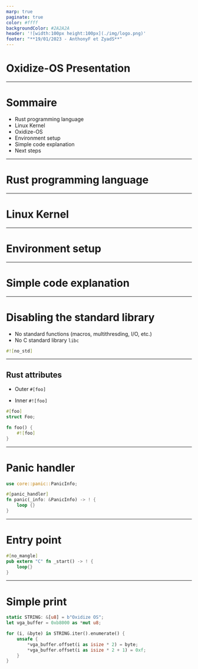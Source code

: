 ```yaml
---
marp: true
paginate: true
color: #ffff
backgroundColor: #2A2A2A
header: '![width:100px height:100px](./img/logo.png)'
footer: "**19/01/2023 - AnthonyF et ZyadS**"
---
```

<style>
section {
  font-family: 'Century Gothic', serif !important;
}
</style>
<!-- _class: invert -->

# Oxidize-OS Presentation <!-- fit -->

---
<!-- _class: invert -->

# Sommaire

- Rust programming language
- Linux Kernel
- Oxidize-OS
- Environment setup
- Simple code explanation
- Next steps

---
<!-- _class: invert -->

# Rust programming language

---
<!-- _class: invert -->

# Linux Kernel

---
<!-- _class: invert -->

# Environment setup

---
<!-- _class: invert -->

# Simple code explanation

---
<!-- _class: invert -->

# Disabling the standard library

- No standard functions (macros, multithresding, I/O, etc.)
- No C standard library `libc`

```Rust
#![no_std]  
```

---
<!-- _class: invert -->

## Rust attributes

- Outer
`#[foo]`

- Inner
`#![foo]`

```Rust
#[foo]
struct Foo;

fn foo() {
    #![foo]
}
```

---
<!-- _class: invert -->

# Panic handler

```Rust
use core::panic::PanicInfo;

#[panic_handler]
fn panic(_info: &PanicInfo) -> ! {
    loop {}
}
```

---
<!-- _class: invert -->

# Entry point

```Rust
#[no_mangle]
pub extern "C" fn _start() -> ! { 
    loop{}
}
```

---
<!-- _class: invert -->

# Simple print

```Rust
static STRING: &[u8] = b"Oxidize OS";
let vga_buffer = 0xb8000 as *mut u8;

for (i, &byte) in STRING.iter().enumerate() {
    unsafe {
        *vga_buffer.offset(i as isize * 2) = byte;
        *vga_buffer.offset(i as isize * 2 + 1) = 0xf;
    }
}
```
